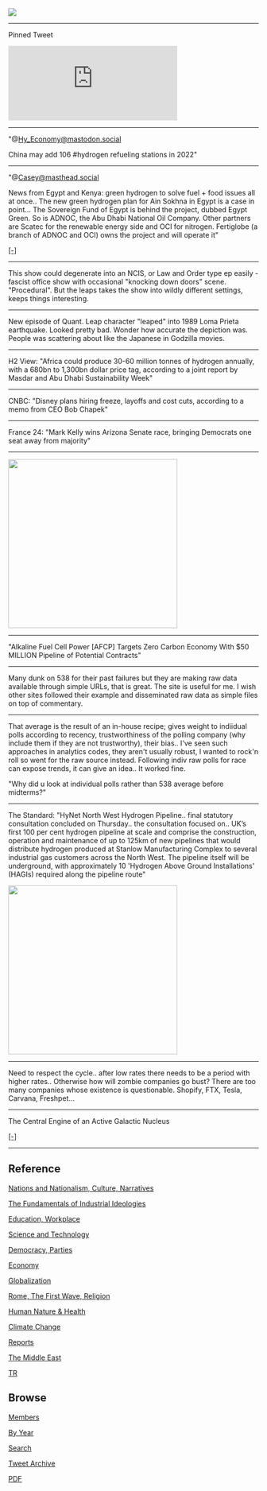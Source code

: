 <img src="https://drive.google.com/uc?export=view&id=1B2wf9R7AMH1d7Vw6e2mucLbIQ5NSjir7"/>

---

Pinned Tweet

<iframe width="340" src="https://www.youtube.com/embed/46y3FN4fKlE" title="E-Bikes, E-Scooters Injuries Multiplying" frameborder="0" allow="accelerometer; autoplay; clipboard-write; encrypted-media; gyroscope; picture-in-picture" allowfullscreen></iframe>

---

"@Hy_Economy@mastodon.social

China may add 106 #hydrogen refueling stations in 2022"

---

"@Casey@masthead.social

News from Egypt and Kenya: green hydrogen to solve fuel + food issues
all at once.. The new green hydrogen plan for Ain Sokhna in Egypt is a
case in point... The Sovereign Fund of Egypt is behind the project,
dubbed Egypt Green. So is ADNOC, the Abu Dhabi National Oil
Company. Other partners are Scatec for the renewable energy side and
OCI for nitrogen. Fertiglobe (a branch of ADNOC and OCI) owns the
project and will operate it"

[[-]](https://mastodon.ie/web/@Casey@masthead.social/109331152156933750)

---

This show could degenerate into an NCIS, or Law and Order type ep
easily - fascist office show with occasional "knocking down doors"
scene. "Procedural". But the leaps takes the show into wildly
different settings, keeps things interesting. 

---

New episode of Quant. Leap character "leaped" into 1989 Loma Prieta
earthquake. Looked pretty bad. Wonder how accurate the depiction was.
People was scattering about like the Japanese in Godzilla movies.

---

H2 View: "Africa could produce 30-60 million tonnes of hydrogen
annually, with a 680bn to 1,300bn dollar price tag, according to a
joint report by Masdar and Abu Dhabi Sustainability Week"

---

CNBC: "Disney plans hiring freeze, layoffs and cost cuts, according to
a memo from CEO Bob Chapek"

---

France 24: "Mark Kelly wins Arizona Senate race, bringing Democrats
one seat away from majority"

---

<img width="340" src="https://pbs.twimg.com/media/FhSDLqzWQAA5Xow?format=jpg&name=small"/>

---

"Alkaline Fuel Cell Power [AFCP] Targets Zero Carbon Economy With $50
MILLION Pipeline of Potential Contracts"

---

Many dunk on 538 for their past failures but they are making raw data
available through simple URLs, that is great. The site is useful for
me. I wish other sites followed their example and disseminated raw
data as simple files on top of commentary. 

---

That average is the result of an in-house recipe; gives weight to
indiidual polls according to recency, trustworthiness of the polling
company (why include them if they are not trustworthy), their
bias.. I've seen such approaches in analytics codes, they aren't
usually robust, I wanted to rock'n roll so went for the raw source
instead. Following indiv raw polls for race can expose trends, it can
give an idea.. It worked fine.

"Why did u look at individual polls rather than 538 average before midterms?"

---

The Standard: "HyNet North West Hydrogen Pipeline.. final statutory
consultation concluded on Thursday..  the consultation focused
on.. UK’s first 100 per cent hydrogen pipeline at scale and comprise
the construction, operation and maintenance of up to 125km of new
pipelines that would distribute hydrogen produced at Stanlow
Manufacturing Complex to several industrial gas customers across the
North West. The pipeline itself will be underground, with
approximately 10 'Hydrogen Above Ground Installations' (HAGIs)
required along the pipeline route"

<img width="340" src="https://pbs.twimg.com/card_img/1589707308371968000/Yo8dUKSV?format=jpg&name=small"/>

---

Need to respect the cycle.. after low rates there needs to be a period
with higher rates.. Otherwise how will zombie companies go bust? There
are too many companies whose existence is questionable. Shopify, FTX,
Tesla, Carvana, Freshpet...

---

The Central Engine of an Active Galactic Nucleus

[[-]](2022/08/black-holes.html#centralengine)

---

## Reference

[Nations and Nationalism, Culture, Narratives](2013/02/nations-and-nationalism.html)

[The Fundamentals of Industrial Ideologies](2011/04/fundamentals-of-industrial-ideologies.html)

[Education, Workplace](2017/09/education-workplace.html)

[Science and Technology](2018/09/science-technology.html)

[Democracy, Parties](2016/11/democracy.html)

[Economy](2018/05/economy.html)

[Globalization](2018/09/globalization.html)

[Rome, The First Wave, Religion](2017/12/rome.html)

[Human Nature & Health](2020/07/human-nature.html)

[Climate Change](2018/12/climate.html)

[Reports](2019/05/reports.html)

[The Middle East](2019/07/middleeast.html)

[TR](../tr)

## Browse

[Members](2022/08/members.html)

[By Year](years.html)

[Search](search.html)

[Tweet Archive](tweets/index.html)

[PDF](https://drive.google.com/uc?export=view&id=1FSi-1MnqXVq_PVTEXzzflwN8-7h92N_R)

